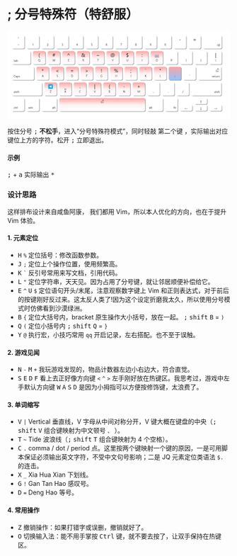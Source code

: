 # ; 分号特殊符（特舒服）

![分号特殊符](../img/semicolon-keyboard.png)

按住分号 <kbd>;</kbd> **不松手**，进入“分号特殊符模式”，同时轻敲 <kbd>第二个键</kbd> ，实际输出对应键位上方的字符。松开 <kbd>;</kbd> 立即退出。

#### 示例

<kbd>;</kbd> + <kbd>a</kbd> 实际输出 <kbd>*</kbd>

### 设计思路

这样排布设计来自咸鱼阿康， 我们都用 Vim，所以本人优化的方向，也在于提升 Vim 体验。

#### 1. 元素定位

- <kbd>H</kbd> `%` 定位括号：修改函数参数。
- <kbd>J</kbd> `;` 定位上个操作位置，使用频繁高。
- <kbd>K</kbd> `` ` `` 反引号常用来写文档，引用代码。
- <kbd>L</kbd> `"` 定位字符串，天天见。因为占用了分号键，就让邻居顺便补偿给它。
- <kbd>E</kbd> `^` <kbd>U</kbd> `$` 定位语句开头/末尾，注意观察数字键上 Vim
  和正则表达式，对于前后的按键刚好反过来。这太反人类了!因为这个设定折磨我太久，所以使用分号模式时仿佛看到沙漠绿洲。
- <kbd>B</kbd> `{` 定位大括号内，bracket 原生操作大小括号，放在一起。 <kbd>;</kbd> <kbd>shift</kbd> <kbd>B</kbd> = `)`
- <kbd>Q</kbd> `(` 定位小括号内  <kbd>;</kbd> <kbd>shift</kbd> <kbd>Q</kbd> = `}`
- <kbd>Y</kbd> `@` 执行宏，小技巧常用 `qq` 开启记录，左右搭配。也不至于误触。

#### 2. 游戏见闻

- <kbd>N</kbd> `-` <kbd>M</kbd> `+` 我玩游戏发现的，物品计数器左边小右边大，符合直觉。
- <kbd>S</kbd> <kbd>E</kbd> <kbd>D</kbd> <kbd>F</kbd> 看上去正好像方向键 `<` `^` `>`
  左手刚好放在热键区。我思考过，游戏中左手默认方向键 <kbd>W</kbd> <kbd>A</kbd> <kbd>S</kbd> <kbd>D</kbd>
  是因为小拇指可以方便按修饰键，太浪费了。

#### 3. 单词缩写

- <kbd>V</kbd> `|` Vertical 垂直线，V 字母从中间对称分开，V 键大概在键盘的中央（<kbd>;</kbd> <kbd>shift</kbd> <kbd>V</kbd>
  组合键映射为中文顿号 `、` ）。
- <kbd>T</kbd> `~` Tide 波浪线（<kbd>;</kbd> <kbd>shift</kbd> <kbd>T</kbd> 组合键映射为 4 个空格）。
- <kbd>C</kbd> `.` comma / dot / period 点。这里按两个键映射一个键的原因，一是可用脚本保证必须输出英文字符，不受中文句号影响；二是
  JQ 元素定位类语法 `$.` 的连击。
- <kbd>X</kbd> `_` Xia Hua Xian 下划线。
- <kbd>G</kbd> `!` Gan Tan Hao 感叹号。
- <kbd>D</kbd> `=` Deng Hao 等号。

#### 4. 常用操作

- <kbd>Z</kbd> 撤销操作：如果打错字或误删，撤销就好了。
- <kbd>O</kbd> 切换输入法：能不用手掌按 <kbd>Ctrl</kbd> 键，就不要去按了，让双手保持在热键区。

